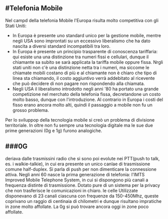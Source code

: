 #Telefonia Mobile
-----------------
Nel campd della telefonia Mobile l'Europa risulta molto competitiva con gli Stati Uniti:
- In Europa è presente uno standard unico per la gestione mobile, mentre negli USA sono improntati su un eccessivo liberalismo che ha dato nascita a diversi standard incompatibili tra loro.
- In Europa è presente un principio trasparente di conoscenza tariffaria: qui esiste una una distinzione tra numeri fissi e cellulari, dunque il chiamante sa subito se sarà applicata la tariffa mobile oppure fissa. Nrgli stati uniti non c'è una distinzione netta tra i numeri, ma siccome le chiamate mobili costano di più e al chiamante non è chiaro che tipo di linea sta chiamando, il costo aggiuntivo verrà addebitato al ricevente che può decidere di non pagare non rispondendo alla chiamata.
- Negli USA il liberalismo introdotto negli anni '80 ha portato una grande competizione nel merchato della telefonia fissa, decretandone un costo molto basso, dunque con l'introduzione. Al contrario in Europa i costi del fisso erano ancora molto alti, quindi il passaggio a mobile non fu un grosso problema.

Per lo sviluppop della tecnologia mobile si creò un problema di divisione territoriale. In oltre non fu sempre una tecnologia digitale ma le sue due prime generazioni (0g e 1g) furono analogiche.

###0G
-----
deriava dalle trasmissini radio che si sono poi evolute nei PTT(push to talk, es. i walkie-talkie), in cui era presente un unico canlae di trasmissione comune half-duplex. Si parla di push per non dimenticare la connessione attiva. Negli anni 60 nasce la prima generazione di telefonia: l'IMTS Improved Mobile Telephone System, in cui si dispongono più canali a frequenza distinte di trasmissione. Dotato pure di un sistema per la privacy che non trasferisce le comunicazioni in chiaro. le celle Utilizzate disponevano di 23 canali ciascuna con frequenze da 150-450Mhz, queste coprivano un raggio di centinaia di chilometri e dunque risultano impratiche in zone molto affollate. La 0g si può trovare ancora oggi in zone poco affollate.
